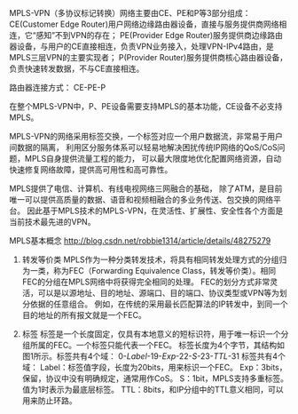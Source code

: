 MPLS-VPN（多协议标记转换）网络主要由CE、PE和P等3部分组成：
CE(Customer Edge Router)用户网络边缘路由器设备，直接与服务提供商网络相连，它“感知”不到VPN的存在；
PE(Provider Edge Router)服务提供商边缘路由器设备，与用户的CE直接相连，负责VPN业务接入，处理VPN-IPv4路由，是MPLS三层VPN的主要实现者；
P(Provider Router)服务提供商核心路由器设备，负责快速转发数据，不与CE直接相连。

路由器连接方式：
CE-PE-P

在整个MPLS-VPN中，P、PE设备需要支持MPLS的基本功能，CE设备不必支持MPLS。


MPLS-VPN的网络采用标签交换，一个标签对应一个用户数据流，非常易于用户间数据的隔离，
利用区分服务体系可以轻易地解决困扰传统IP网络的QoS/CoS问题，MPLS自身提供流量工程的能力，
可以最大限度地优化配置网络资源，自动快速修复网络故障，提供高可用性和高可靠性。


MPLS提供了电信、计算机、有线电视网络三网融合的基础，
除了ATM，是目前唯一可以提供高质量的数据、语音和视频相融合的多业务传送、包交换的网络平台。
因此基于MPLS技术的MPLS-VPN，在灵活性、扩展性、安全性各个方面是当前技术最先进的VPN。

MPLS基本概念  http://blog.csdn.net/robbie1314/article/details/48275279

1. 转发等价类
MPLS作为一种分类转发技术，将具有相同转发处理方式的分组归为一类，称为FEC（Forwarding Equivalence Class，转发等价类）。相同FEC的分组在MPLS网络中将获得完全相同的处理。
FEC的划分方式非常灵活，可以是以源地址、目的地址、源端口、目的端口、协议类型或VPN等为划分依据的任意组合。
例如，在传统的采用最长匹配算法的IP转发中，到同一个目的地址的所有报文就是一个FEC。

2. 标签
标签是一个长度固定，仅具有本地意义的短标识符，用于唯一标识一个分组所属的FEC。一个标签只能代表一个FEC。
标签长度为4个字节，其结构如图1所示。标签共有4个域：
0-*Label*-19-*Exp*-22-*S*-23-*TTL*-31
标签共有4个域：
    Label：标签值字段，长度为20bits，用来标识一个FEC。
    Exp：3bits，保留，协议中没有明确规定，通常用作CoS。
    S：1bit，MPLS支持多重标签。值为1时表示为最底层标签。
    TTL：8bits，和IP分组中的TTL意义相同，可以用来防止环路。